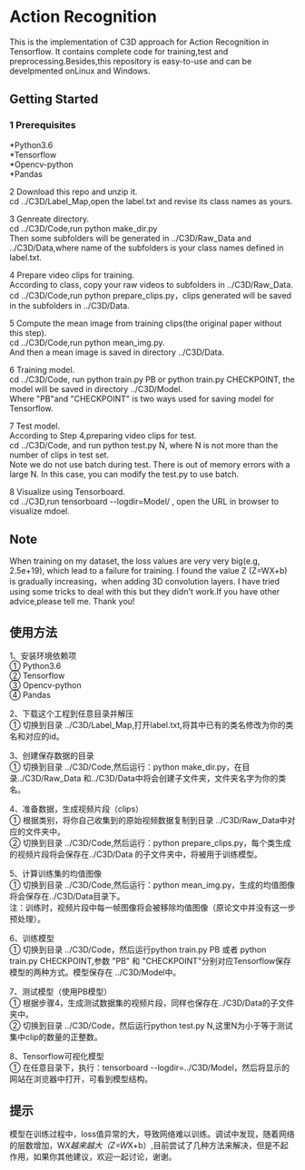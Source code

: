 # Action Recognition
This is the implementation of C3D approach for Action Recognition in Tensorflow. It contains complete code for training,test and preprocessing.Besides,this repository is easy-to-use and can be develpmented onLinux and Windows.  

## Getting Started

### 1 Prerequisites  
*Python3.6  
*Tensorflow  
*Opencv-python  
*Pandas  


2 Download this repo and unzip it.  
cd ../C3D/Label_Map,open the label.txt and revise its class names as yours.  


3 Genreate directory.  
cd ../C3D/Code,run python make_dir.py  
Then some subfolders will be generated in ../C3D/Raw_Data and ../C3D/Data,where name of the subfolders is your class names defined in label.txt.  


4 Prepare video clips for training.  
According to class, copy your raw videos to subfolders in ../C3D/Raw_Data.  
cd ../C3D/Code,run python prepare_clips.py，clips generated will be saved in the subfolders in ../C3D/Data.  


5 Compute the mean image from training clips(the original paper without this step).  
cd ../C3D/Code,run python mean_img.py.  
And then a mean image is saved in directory ../C3D/Data.  


6 Training model.  
cd ../C3D/Code, run python train.py PB or python train.py CHECKPOINT, the model will be saved in directory ../C3D/Model.  
Where "PB"and "CHECKPOINT" is two ways used for saving model for Tensorflow.  
 

7 Test model.  
According to Step 4,preparing video clips for test.  
cd ../C3D/Code, and run python test.py N, where N is not more than the number of clips in test set.  
Note we do not use batch during test. There is out of memory errors with a large N. In this case, you can modify the test.py to use batch.    



8 Visualize using Tensorboard.  
cd ../C3D,run tensorboard --logdir=Model/ , open the URL in browser to visualize mdoel.  


## Note  
When training on my dataset, the loss values are very very big(e.g, 2.5e+19), which lead to a failure for training.
I found the value Z (Z=WX+b) is gradually increasing，when adding 3D convolution layers. I have tried using some tricks to deal with this but they didn't work.If you have other advice,please tell me. Thank you!  


## 使用方法  

1、安装环境依赖项  
 ① Python3.6  
 ② Tensorflow  
 ③ Opencv-python  
 ④ Pandas  

2、下载这个工程到任意目录并解压  
① 切换到目录 ../C3D/Label_Map,打开label.txt,将其中已有的类名修改为你的类名和对应的id。  


3、创建保存数据的目录  
① 切换到目录 ../C3D/Code,然后运行：python make_dir.py，在目录../C3D/Raw_Data 和../C3D/Data中将会创建子文件夹，文件夹名字为你的类名。  


4、准备数据，生成视频片段（clips）  
① 根据类别，将你自己收集到的原始视频数据复制到目录 ../C3D/Raw_Data中对应的文件夹中。  
② 切换到目录 ../C3D/Code,然后运行：python prepare_clips.py，每个类生成的视频片段将会保存在../C3D/Data 的子文件夹中，将被用于训练模型。  


5、计算训练集的均值图像  
① 切换到目录 ../C3D/Code,然后运行：python mean_img.py，生成的均值图像将会保存在../C3D/Data目录下。  
注：训练时，视频片段中每一帧图像将会被移除均值图像（原论文中并没有这一步预处理）。  


6、训练模型  
① 切换到目录 ../C3D/Code，然后运行python train.py PB 或者 python train.py CHECKPOINT,参数 "PB" 和 "CHECKPOINT"分别对应Tensorflow保存模型的两种方式。模型保存在 ../C3D/Model中。  


7、测试模型（使用PB模型）  
① 根据步骤4，生成测试数据集的视频片段，同样也保存在../C3D/Data的子文件夹中。  
② 切换到目录 ../C3D/Code，然后运行python test.py N,这里N为小于等于测试集中clip的数量的正整数。  


8、Tensorflow可视化模型  
① 在任意目录下，执行：tensorboard --logdir=../C3D/Model，然后将显示的网站在浏览器中打开，可看到模型结构。  


## 提示  
模型在训练过程中，loss值异常的大，导致网络难以训练。调试中发现，随着网络的层数增加，W*X越来越大（Z=W*X+b）,目前尝试了几种方法来解决，但是不起作用，如果你其他建议，欢迎一起讨论，谢谢。  


